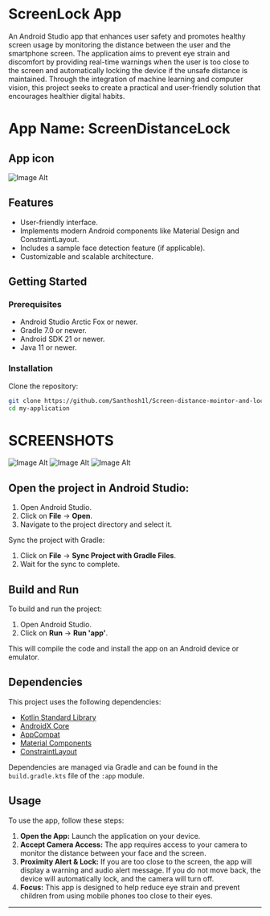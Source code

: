 # ScreenLock App

An Android Studio app that enhances user safety and promotes healthy screen usage by monitoring the distance between the user and the smartphone screen. The application aims to prevent eye strain and discomfort by providing real-time warnings when the user is too close to the screen and automatically locking the device if the unsafe distance is maintained. Through the integration of machine learning and computer vision, this project seeks to create a practical and user-friendly solution that encourages healthier digital habits.


# App Name: ScreenDistanceLock
## App icon
![Image Alt](https://github.com/Santhosh1l/Screen-distance-mointor-and-lock/blob/28ae71207242ae0b5efd34b2f568722b869d7856/Screenshot%202024-09-07%20191146.png)
## Features

- User-friendly interface.
- Implements modern Android components like Material Design and ConstraintLayout.
- Includes a sample face detection feature (if applicable).
- Customizable and scalable architecture.

## Getting Started

### Prerequisites

- Android Studio Arctic Fox or newer.
- Gradle 7.0 or newer.
- Android SDK 21 or newer.
- Java 11 or newer.

### Installation

Clone the repository:

```bash
git clone https://github.com/Santhosh1l/Screen-distance-mointor-and-lock-Application.git
cd my-application
```

# SCREENSHOTS

![Image Alt](https://github.com/Santhosh1l/Screen-distance-mointor-and-lock/blob/cc544d857e321603a0d68916f0c9ec0f9f68d1ee/permission.jpg)  ![Image Alt](https://github.com/Santhosh1l/Screen-distance-mointor-and-lock/blob/cc544d857e321603a0d68916f0c9ec0f9f68d1ee/MESSAGE.jpeg)
![Image Alt](https://github.com/Santhosh1l/Screen-distance-mointor-and-lock-Application/blob/a433aa93b6407d8d02df3e8ef4ec765a535e1206/lock2.jpg)




## Open the project in Android Studio:

1. Open Android Studio.
2. Click on **File** -> **Open**.
3. Navigate to the project directory and select it.

Sync the project with Gradle:

1. Click on **File** -> **Sync Project with Gradle Files**.
2. Wait for the sync to complete.

## Build and Run

To build and run the project:

1. Open Android Studio.
2. Click on **Run** -> **Run 'app'**.

This will compile the code and install the app on an Android device or emulator.

## Dependencies

This project uses the following dependencies:

- [Kotlin Standard Library](https://kotlinlang.org/api/latest/jvm/stdlib/)
- [AndroidX Core](https://developer.android.com/jetpack/androidx/releases/core)
- [AppCompat](https://developer.android.com/jetpack/androidx/releases/appcompat)
- [Material Components](https://material.io/develop/android)
- [ConstraintLayout](https://developer.android.com/reference/androidx/constraintlayout/widget/ConstraintLayout)

Dependencies are managed via Gradle and can be found in the `build.gradle.kts` file of the `:app` module.

## Usage

To use the app, follow these steps:

1. **Open the App:** Launch the application on your device.
2. **Accept Camera Access:** The app requires access to your camera to monitor the distance between your face and the screen.
3. **Proximity Alert & Lock:** If you are too close to the screen, the app will display a warning and audio alert message. If you do not move back, the device will automatically lock, and the camera will turn off.
4. **Focus:** This app is designed to help reduce eye strain and prevent children from using mobile phones too close to their eyes.

---

